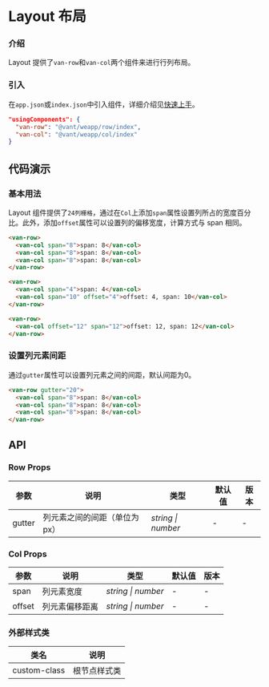 # Layout 布局

### 介绍

Layout 提供了`van-row`和`van-col`两个组件来进行行列布局。

### 引入

在`app.json`或`index.json`中引入组件，详细介绍见[快速上手](#/quickstart#yin-ru-zu-jian)。

```json
"usingComponents": {
  "van-row": "@vant/weapp/row/index",
  "van-col": "@vant/weapp/col/index"
}
```

## 代码演示

### 基本用法

Layout 组件提供了`24列栅格`，通过在`Col`上添加`span`属性设置列所占的宽度百分比。此外，添加`offset`属性可以设置列的偏移宽度，计算方式与 span 相同。

```html
<van-row>
  <van-col span="8">span: 8</van-col>
  <van-col span="8">span: 8</van-col>
  <van-col span="8">span: 8</van-col>
</van-row>

<van-row>
  <van-col span="4">span: 4</van-col>
  <van-col span="10" offset="4">offset: 4, span: 10</van-col>
</van-row>

<van-row>
  <van-col offset="12" span="12">offset: 12, span: 12</van-col>
</van-row>
```

### 设置列元素间距

通过`gutter`属性可以设置列元素之间的间距，默认间距为0。

```html
<van-row gutter="20">
  <van-col span="8">span: 8</van-col>
  <van-col span="8">span: 8</van-col>
  <van-col span="8">span: 8</van-col>
</van-row>
```

## API

### Row Props

| 参数   | 说明                          | 类型               | 默认值 | 版本 |
| ------ | ----------------------------- | ------------------ | ------ | ---- |
| gutter | 列元素之间的间距（单位为 px） | _string \| number_ | -      | -    |

### Col Props

| 参数   | 说明           | 类型               | 默认值 | 版本 |
| ------ | -------------- | ------------------ | ------ | ---- |
| span   | 列元素宽度     | _string \| number_ | -      | -    |
| offset | 列元素偏移距离 | _string \| number_ | -      | -    |

### 外部样式类

| 类名         | 说明         |
| ------------ | ------------ |
| custom-class | 根节点样式类 |

